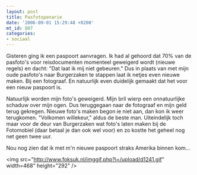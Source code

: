 ```yaml
---
layout: post
title: Pasfotopenarie
date: '2006-09-01 15:29:48 +0200'
mt_id: 807
categories:
- sociaal
---
```

Gisteren ging ik een paspoort aanvragen. Ik had al gehoord dat 70% van de pasfoto's voor reisdocumenten momenteel geweigerd wordt (nieuwe regels) en dacht: "Dat laat ik mij niet gebeuren." Dus in plaats van met mijn oude pasfoto's naar Burgerzaken te stappen laat ik netjes even nieuwe maken. Bij een fotograaf. En natuurlijk even duidelijk gemaakt dat het voor een nieuw paspoort is.

Natuurlijk worden mijn foto's geweigerd. Mijn bril wierp een onnatuurlijke schaduw over mijn ogen. Dus teruggegaan naar de fotograaf en mijn geld terug gekregen. Nieuwe foto's maken begon ie niet aan, dan kon ik weer terugkomen. "Volkomen willekeur," aldus de beste man. Uiteindelijk toch maar voor de deur van Burgerzaken wat foto's laten maken bij de Fotomobiel (daar betaal je dan ook wel voor) en zo kostte het geheel nog net geen twee uur.

Nou nog zien dat ik met m'n nieuwe paspoort straks Amerika binnen kom...

<img src="http://www.foksuk.nl/imggif.php?i=/upload/d1241.gif" width=468" height="292" />
